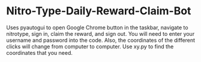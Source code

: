 # Nitro-Type-Daily-Reward-Claim-Bot
Uses pyautogui to open Google Chrome button in the taskbar, navigate to nitrotype, sign in, claim the reward, and sign out. You will need to enter your username and password into the code. Also, the coordinates of the different clicks will change from computer to computer. Use xy.py to find the coordinates that you need. 
